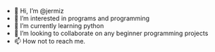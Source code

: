 - 👋 Hi, I’m @jermiz
- 👀 I’m interested in programs and programming
- 🌱 I’m currently learning python
- 💞️ I’m looking to collaborate on any beginner programming projects
- 📫 How not to reach me.

<!---
jermiz/jermiz is a ✨ special ✨ repository because its `README.md` (this file) appears on your GitHub profile.
You can click the Preview link to take a look at your changes.
--->
